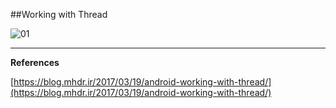 ##Working with Thread

![01](https://raw.githubusercontent.com/mhdr/AndroidSamples/master/052/images/01.gif  "01")

***

**References**

[https://blog.mhdr.ir/2017/03/19/android-working-with-thread/](https://blog.mhdr.ir/2017/03/19/android-working-with-thread/) 
